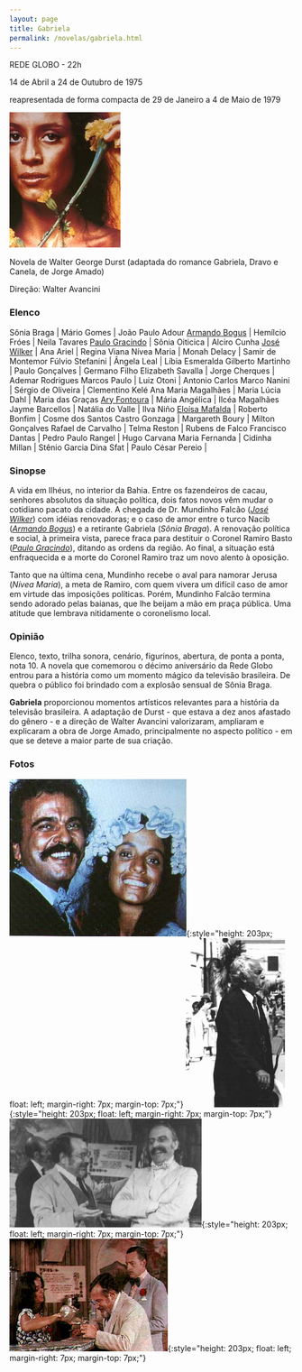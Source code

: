 ```yaml
---
layout: page
title: Gabriela
permalink: /novelas/gabriela.html
---
```


REDE GLOBO - 22h

14 de Abril a 24 de Outubro de 1975

reapresentada de forma compacta de 29 de Janeiro a 4 de Maio de 1979

![Gabriela](/novelas/img/gabriela_tema.jpg)
 
Novela de Walter George Durst (adaptada do romance Gabriela, Dravo e Canela, de Jorge Amado)

Direção: Walter Avancini

### Elenco

Sônia Braga | Mário Gomes | João Paulo Adour
[Armando Bogus](/novelas/armando_bogus.html) | Hemílcio Fróes | Neila Tavares
[Paulo Gracindo](/novelas/paulo_gracindo.html) | Sônia Oiticica | Alciro Cunha
[José Wilker](/novelas/jose_wilker.html) | Ana Ariel | Regina Viana
Nívea Maria | Monah Delacy | Samir de Montemor
Fúlvio Stefanini | Ângela Leal | Líbia Esmeralda
Gilberto Martinho | Paulo Gonçalves | Germano Filho
Elizabeth Savalla | Jorge Cherques | Ademar Rodrigues
Marcos Paulo | Luiz Otoni | Antonio Carlos
Marco Nanini | Sérgio de Oliveira | Clementino Kelé
Ana Maria Magalhães | Maria Lúcia Dahl | Maria das Graças
[Ary Fontoura](/novelas/ary_fontoura.html) | Mária Angélica | Ilcéa Magalhães
Jayme Barcellos | Natália do Valle | Ilva Niño
[Eloísa Mafalda](/novelas/eloisa_mafalda.html) | Roberto Bonfim | Cosme dos Santos
Castro Gonzaga | Margareth Boury | Milton Gonçalves
Rafael de Carvalho | Telma Reston | Rubens de Falco
Francisco Dantas | Pedro Paulo Rangel | Hugo Carvana
Maria Fernanda | Cidinha Millan | Stênio Garcia
Dina Sfat | Paulo César Pereio | 

### Sinopse

A vida em Ilhéus, no interior da Bahia. Entre os fazendeiros de cacau, senhores absolutos da situação política, dois fatos novos vêm mudar o cotidiano pacato da cidade. A chegada de Dr. Mundinho Falcão (*[José Wilker](/novelas/jose_wilker.html)*) com idéias renovadoras; e o caso de amor entre o turco Nacib (*[Armando Bogus](/novelas/armando_bogus.html)*) e a retirante Gabriela (*Sônia Braga*). A renovação política e social, à primeira vista, parece fraca para destituir o Coronel Ramiro Basto (*[Paulo Gracindo](/novelas/paulo_gracindo.html)*), ditando as ordens da região. Ao final, a situação está enfraquecida e a morte do Coronel Ramiro traz um novo alento à oposição.

Tanto que na última cena, Mundinho recebe o aval para namorar Jerusa (*Nívea Maria*), a meta de Ramiro, com quem vivera um difícil caso de amor em virtude das imposições políticas. Porém, Mundinho Falcão termina sendo adorado pelas baianas, que lhe beijam a mão em praça pública. Uma atitude que lembrava nitidamente o coronelismo local.

### Opinião

Elenco, texto, trilha sonora, cenário, figurinos, abertura, de ponta a ponta, nota 10. A novela que comemorou o décimo aniversário da Rede Globo entrou para a história como um momento mágico da televisão brasileira. De quebra o público foi brindado com a explosão sensual de Sônia Braga.

**Gabriela** proporcionou momentos artísticos relevantes para a história da televisão brasileira. A adaptação de Durst - que estava a dez anos afastado do gênero - e a direção de Walter Avancini valorizaram, ampliaram e explicaram a obra de Jorge Amado, principalmente no aspecto político - em que se deteve a maior parte de sua criação.

### Fotos

![Casamento de Gabriela e Seu Nacib](/novelas/img/gabriela_casamento.jpg){:style="height: 203px; float: left; margin-right: 7px; margin-top: 7px;"}
![Coronel Ramiro Bastos](/novelas/img/gabriela_paulo_gracindo.jpg){:style="height: 203px; float: left; margin-right: 7px; margin-top: 7px;"}
![Jayme Barcellos e Hugo Carvana no Cabaré Bataclan](/novelas/img/gabriela_hugo_carvana.jpg){:style="height: 203px; float: left; margin-right: 7px; margin-top: 7px;"} 
![Dr. Ezequiel Prado e Tonico Bastos se servem com a bebida e beleza de Gabriela](/novelas/img/gabriela_revis.jpg){:style="height: 203px; float: left; margin-right: 7px; margin-top: 7px;"} 
